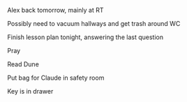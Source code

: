 Alex back tomorrow, mainly at RT

Possibly need to vacuum hallways and get trash around WC

Finish lesson plan tonight, answering the last question

Pray

Read Dune

Put bag for Claude in safety room

Key is in drawer